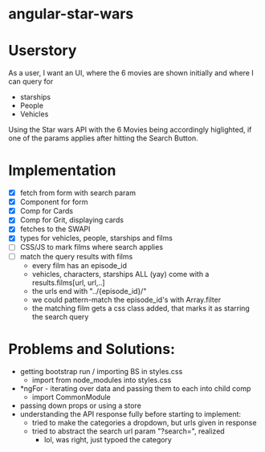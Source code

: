 # angular-star-wars

# Userstory
As a user, I want an UI, where the 6 movies are shown initially and where I can query for 
- starships 
- People 
- Vehicles 

Using the Star wars API with the 6 Movies being accordingly higlighted, if one of the params applies after hitting the Search Button. 

# Implementation
- [x] fetch from form with search param
- [x] Component for form
- [x] Comp for Cards 
- [x] Comp for Grit, displaying cards
- [x] fetches to the SWAPI 
- [x] types for vehicles, people, starships and films 
- [ ] CSS/JS to mark films where search applies
- [ ] match the query results with films 
    + every film has an episode_id
    + vehicles, characters, starships ALL (yay) come with a results.films[url, url,..]
    + the urls end with "../{episode_id}/"
    + we could pattern-match the episode_id's with Array.filter
    + the matching film gets a css class added, that marks it as starring the search query 

# Problems and Solutions:
- getting bootstrap run / importing BS in styles.css
    - import from node_modules into styles.css
- *ngFor - iterating over data and passing them to each into child comp
    - import CommonModule
- passing down props or using a store 
- understanding the API response fully before starting to implement: 
    - tried to make the categories a dropdown, but urls given in response
    - tried to abstract the search url param "?search=", realized 
        + lol, was right, just typoed the category
